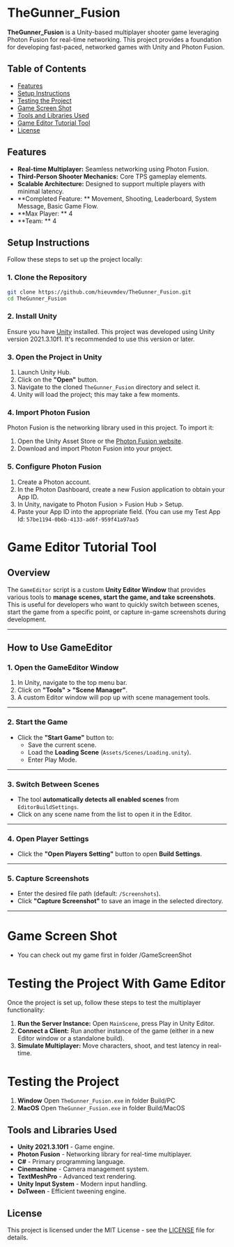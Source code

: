 # TheGunner_Fusion

**TheGunner_Fusion** is a Unity-based multiplayer shooter game leveraging Photon Fusion for real-time networking. This project provides a foundation for developing fast-paced, networked games with Unity and Photon Fusion.

## Table of Contents

- [Features](#features)
- [Setup Instructions](#setup-instructions)
- [Testing the Project](#testing-the-project)
- [Game Screen Shot](#game-screen-shot)
- [Tools and Libraries Used](#tools-and-libraries-used)
- [Game Editor Tutorial Tool](#game-editor-tutorial-tool)
- [License](#license)

## Features

- **Real-time Multiplayer:** Seamless networking using Photon Fusion.
- **Third-Person Shooter Mechanics:** Core TPS gameplay elements.
- **Scalable Architecture:** Designed to support multiple players with minimal latency.
- **Completed Feature: ** Movement, Shooting, Leaderboard, System Message, Basic Game Flow.
- **Max Player: ** 4
- **Team: ** 4

## Setup Instructions

Follow these steps to set up the project locally:

### 1. Clone the Repository

```bash
git clone https://github.com/hieuvmdev/TheGunner_Fusion.git
cd TheGunner_Fusion
```

### 2. Install Unity

Ensure you have [Unity](https://unity.com/) installed. This project was developed using Unity version 2021.3.10f1. It's recommended to use this version or later.

### 3. Open the Project in Unity

1. Launch Unity Hub.
2. Click on the **"Open"** button.
3. Navigate to the cloned `TheGunner_Fusion` directory and select it.
4. Unity will load the project; this may take a few moments.

### 4. Import Photon Fusion

Photon Fusion is the networking library used in this project. To import it:

1. Open the Unity Asset Store or the [Photon Fusion website](https://doc.photonengine.com/fusion).
2. Download and import Photon Fusion into your project.
	
### 5. Configure Photon Fusion

1. 	Create a Photon account.
2. In the Photon Dashboard, create a new Fusion application to obtain your App ID.
3. In Unity, navigate to Photon Fusion > Fusion Hub > Setup.
4. Paste your App ID into the appropriate field. (You can use my Test App Id: ```57be1194-0b6b-4133-ad6f-959f41a97aa5```

# Game Editor Tutorial Tool

## **Overview**
The `GameEditor` script is a custom **Unity Editor Window** that provides various tools to **manage scenes, start the game, and take screenshots**. This is useful for developers who want to quickly switch between scenes, start the game from a specific point, or capture in-game screenshots during development.

---

## **How to Use GameEditor**
### **1️. Open the GameEditor Window**
1. In Unity, navigate to the top menu bar.
2. Click on **"Tools" > "Scene Manager"**.
3. A custom Editor window will pop up with scene management tools.

---

### **2️. Start the Game**
- Click the **"Start Game"** button to:
  - Save the current scene.
  - Load the **Loading Scene** (`Assets/Scenes/Loading.unity`).
  - Enter Play Mode.

---

### **3️. Switch Between Scenes**
- The tool **automatically detects all enabled scenes** from `EditorBuildSettings`.
- Click on any scene name from the list to open it in the Editor.

---

### **4️. Open Player Settings**
- Click the **"Open Players Setting"** button to open **Build Settings**.

---

### **5️. Capture Screenshots**
- Enter the desired file path (default: `/Screenshots`).
- Click **"Capture Screenshot"** to save an image in the selected directory.

---

# Game Screen Shot

- You can check out my game first in folder /GameScreenShot

# Testing the Project With Game Editor

Once the project is set up, follow these steps to test the multiplayer functionality:

1. **Run the Server Instance:** Open `MainScene`, press Play in Unity Editor.
2. **Connect a Client:** Run another instance of the game (either in a new Editor window or a standalone build).
3. **Simulate Multiplayer:** Move characters, shoot, and test latency in real-time.

# Testing the Project 

1. **Window** Open `TheGunner_Fusion.exe` in folder Build/PC
1. **MacOS** Open `TheGunner_Fusion.exe` in folder Build/MacOS

## Tools and Libraries Used

- **Unity 2021.3.10f1** - Game engine.
- **Photon Fusion** - Networking library for real-time multiplayer.
- **C#** - Primary programming language.
- **Cinemachine** - Camera management system.
- **TextMeshPro** - Advanced text rendering.
- **Unity Input System** - Modern input handling.
- **DoTween** -  Efficient tweening engine.

## License

This project is licensed under the MIT License - see the [LICENSE](LICENSE) file for details.
